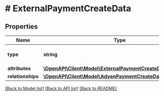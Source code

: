 # # ExternalPaymentCreateData

## Properties

Name | Type | Description | Notes
------------ | ------------- | ------------- | -------------
**type** | **string** | The resource&#39;s type |
**attributes** | [**\OpenAPI\Client\Model\ExternalPaymentCreateDataAttributes**](ExternalPaymentCreateDataAttributes.md) |  |
**relationships** | [**\OpenAPI\Client\Model\AdyenPaymentCreateDataRelationships**](AdyenPaymentCreateDataRelationships.md) |  | [optional]

[[Back to Model list]](../../README.md#models) [[Back to API list]](../../README.md#endpoints) [[Back to README]](../../README.md)
